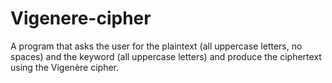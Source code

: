 # Vigenere-cipher
A program that asks the user for the plaintext (all uppercase letters, no spaces) and the keyword (all uppercase letters) and produce the ciphertext using the Vigenère cipher.
